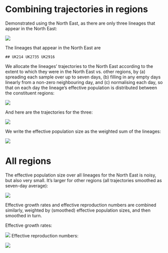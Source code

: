 Combining trajectories in regions
================

Demonstrated using the North East, as there are only three lineages that
appear in the North East:

![](README_files/figure-gfm/plot%20lineages-1.png)<!-- -->

The lineages that appear in the North East are

    ## UK214 UK2735 UK2916

We allocate the lineages’ trajectories to the North East according to
the extent to which they were in the North East vs. other regions, by
(a) spreading each sample over up to seven days, (b) filling in any
empty days linearly from a non-zero neighbouring day, and (c)
normalising each day, so that on each day the lineage’s effective
population is distributed between the constituent regions:

![](README_files/figure-gfm/plot%20inputs-1.png)<!-- -->

And here are the trajectories for the three:

![](README_files/figure-gfm/plot%20traj-1.png)<!-- -->

We write the effective population size as the weighted sum of the
lineages:

![](README_files/figure-gfm/Ne-1.png)<!-- -->

# All regions

The effective population size over all lineages for the North East is
noisy, but also very small. It’s larger for other regions (all
trajectories smoothed as seven-day average):

![](README_files/figure-gfm/plot%20Ne%20all%20regions-1.png)<!-- -->

Effective growth rates and effective reproduction numbers are combined
similarly, weighted by (smoothed) effective population sizes, and then
smoothed in turn.

Effective growth rates:

![](README_files/figure-gfm/plot%20growth%20all%20regions-1.png)<!-- -->
Effective reproduction numbers:

![](README_files/figure-gfm/plot%20R%20all%20regions-1.png)<!-- -->
